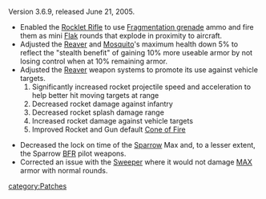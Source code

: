 Version 3.6.9, released June 21, 2005.

- Enabled the [Rocklet Rifle](../weapons/Rocklet_Rifle.md) to use
  [Fragmentation grenade](../weapons/Fragmentation_grenade.md) ammo and
  fire them as mini [Flak](../weapons/Flak.md) rounds that explode in
  proximity to aircraft.
- Adjusted the [Reaver](../vehicles/Reaver.md) and
  [Mosquito](../vehicles/Mosquito.md)'s maximum health down 5% to reflect
  the "stealth benefit" of gaining 10% more useable armor by not
  losing control when at 10% remaining armor.
- Adjusted the [Reaver](../vehicles/Reaver.md) weapon systems to promote
  its use against vehicle targets.
  1. Significantly increased rocket projectile speed and acceleration
      to help better hit moving targets at range
  2. Decreased rocket damage against infantry
  3. Decreased rocket splash damage range
  4. Increased rocket damage against vehicle targets
  5. Improved Rocket and Gun default [Cone of
      Fire](../etc/Cone_of_fire.md)

<!-- -->

- Decreased the lock on time of the [Sparrow](../items/Sparrow.md) Max
  and, to a lesser extent, the Sparrow [BFR](../vehicles/BattleFrame_Robotics.md) pilot
  weapons.
- Corrected an issue with the [Sweeper](../weapons/Sweeper.md) where it
  would not damage [MAX](../items/Mechanized_Assault_Exo-Suit.md) armor with normal rounds.

[category:Patches](category:Patches.md)
